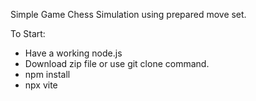 Simple Game Chess Simulation using prepared move set.

To Start: 
- Have a working node.js
- Download zip file or use git clone command.
- npm install
- npx vite
